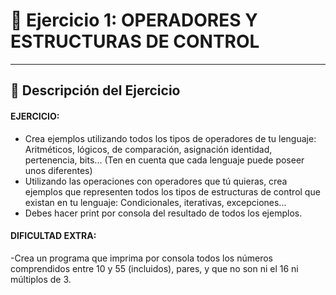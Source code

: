 # 📝 Ejercicio 1: OPERADORES Y ESTRUCTURAS DE CONTROL

---

## 📌 Descripción del Ejercicio

#### EJERCICIO:
- Crea ejemplos utilizando todos los tipos de operadores de tu lenguaje: Aritméticos, lógicos, de comparación, asignación identidad, pertenencia, bits... (Ten en cuenta que cada lenguaje puede poseer unos diferentes)
- Utilizando las operaciones con operadores que tú quieras, crea ejemplos que representen todos los tipos de estructuras de control que existan en tu lenguaje: Condicionales, iterativas, excepciones...
- Debes hacer print por consola del resultado de todos los ejemplos.

 #### DIFICULTAD EXTRA:
-Crea un programa que imprima por consola todos los números comprendidos entre 10 y 55 (incluidos), pares, y que no son ni el 16 ni múltiplos de 3.